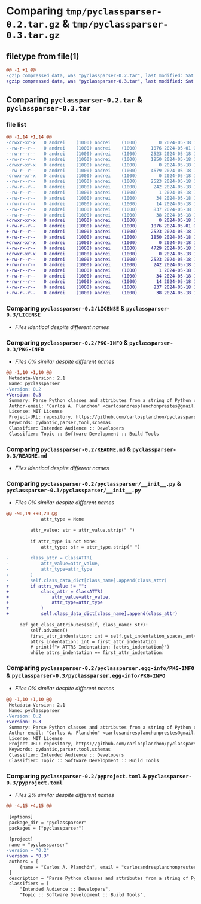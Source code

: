 # Comparing `tmp/pyclassparser-0.2.tar.gz` & `tmp/pyclassparser-0.3.tar.gz`

## filetype from file(1)

```diff
@@ -1 +1 @@
-gzip compressed data, was "pyclassparser-0.2.tar", last modified: Sat May 18 17:17:36 2024, max compression
+gzip compressed data, was "pyclassparser-0.3.tar", last modified: Sat May 18 17:28:54 2024, max compression
```

## Comparing `pyclassparser-0.2.tar` & `pyclassparser-0.3.tar`

### file list

```diff
@@ -1,14 +1,14 @@
-drwxr-xr-x   0 andrei    (1000) andrei    (1000)        0 2024-05-18 17:17:36.427512 pyclassparser-0.2/
--rw-r--r--   0 andrei    (1000) andrei    (1000)     1076 2024-05-01 07:44:59.000000 pyclassparser-0.2/LICENSE
--rw-r--r--   0 andrei    (1000) andrei    (1000)     2523 2024-05-18 17:17:36.427512 pyclassparser-0.2/PKG-INFO
--rw-r--r--   0 andrei    (1000) andrei    (1000)     1850 2024-05-18 17:17:20.000000 pyclassparser-0.2/README.md
-drwxr-xr-x   0 andrei    (1000) andrei    (1000)        0 2024-05-18 17:17:36.424179 pyclassparser-0.2/pyclassparser/
--rw-r--r--   0 andrei    (1000) andrei    (1000)     4679 2024-05-18 17:15:13.000000 pyclassparser-0.2/pyclassparser/__init__.py
-drwxr-xr-x   0 andrei    (1000) andrei    (1000)        0 2024-05-18 17:17:36.427512 pyclassparser-0.2/pyclassparser.egg-info/
--rw-r--r--   0 andrei    (1000) andrei    (1000)     2523 2024-05-18 17:17:36.000000 pyclassparser-0.2/pyclassparser.egg-info/PKG-INFO
--rw-r--r--   0 andrei    (1000) andrei    (1000)      242 2024-05-18 17:17:36.000000 pyclassparser-0.2/pyclassparser.egg-info/SOURCES.txt
--rw-r--r--   0 andrei    (1000) andrei    (1000)        1 2024-05-18 17:17:36.000000 pyclassparser-0.2/pyclassparser.egg-info/dependency_links.txt
--rw-r--r--   0 andrei    (1000) andrei    (1000)       34 2024-05-18 17:17:36.000000 pyclassparser-0.2/pyclassparser.egg-info/requires.txt
--rw-r--r--   0 andrei    (1000) andrei    (1000)       14 2024-05-18 17:17:36.000000 pyclassparser-0.2/pyclassparser.egg-info/top_level.txt
--rw-r--r--   0 andrei    (1000) andrei    (1000)      837 2024-05-18 17:15:40.000000 pyclassparser-0.2/pyproject.toml
--rw-r--r--   0 andrei    (1000) andrei    (1000)       38 2024-05-18 17:17:36.427512 pyclassparser-0.2/setup.cfg
+drwxr-xr-x   0 andrei    (1000) andrei    (1000)        0 2024-05-18 17:28:54.815395 pyclassparser-0.3/
+-rw-r--r--   0 andrei    (1000) andrei    (1000)     1076 2024-05-01 07:44:59.000000 pyclassparser-0.3/LICENSE
+-rw-r--r--   0 andrei    (1000) andrei    (1000)     2523 2024-05-18 17:28:54.815395 pyclassparser-0.3/PKG-INFO
+-rw-r--r--   0 andrei    (1000) andrei    (1000)     1850 2024-05-18 17:17:20.000000 pyclassparser-0.3/README.md
+drwxr-xr-x   0 andrei    (1000) andrei    (1000)        0 2024-05-18 17:28:54.812062 pyclassparser-0.3/pyclassparser/
+-rw-r--r--   0 andrei    (1000) andrei    (1000)     4729 2024-05-18 17:28:18.000000 pyclassparser-0.3/pyclassparser/__init__.py
+drwxr-xr-x   0 andrei    (1000) andrei    (1000)        0 2024-05-18 17:28:54.815395 pyclassparser-0.3/pyclassparser.egg-info/
+-rw-r--r--   0 andrei    (1000) andrei    (1000)     2523 2024-05-18 17:28:54.000000 pyclassparser-0.3/pyclassparser.egg-info/PKG-INFO
+-rw-r--r--   0 andrei    (1000) andrei    (1000)      242 2024-05-18 17:28:54.000000 pyclassparser-0.3/pyclassparser.egg-info/SOURCES.txt
+-rw-r--r--   0 andrei    (1000) andrei    (1000)        1 2024-05-18 17:28:54.000000 pyclassparser-0.3/pyclassparser.egg-info/dependency_links.txt
+-rw-r--r--   0 andrei    (1000) andrei    (1000)       34 2024-05-18 17:28:54.000000 pyclassparser-0.3/pyclassparser.egg-info/requires.txt
+-rw-r--r--   0 andrei    (1000) andrei    (1000)       14 2024-05-18 17:28:54.000000 pyclassparser-0.3/pyclassparser.egg-info/top_level.txt
+-rw-r--r--   0 andrei    (1000) andrei    (1000)      837 2024-05-18 17:28:30.000000 pyclassparser-0.3/pyproject.toml
+-rw-r--r--   0 andrei    (1000) andrei    (1000)       38 2024-05-18 17:28:54.815395 pyclassparser-0.3/setup.cfg
```

### Comparing `pyclassparser-0.2/LICENSE` & `pyclassparser-0.3/LICENSE`

 * *Files identical despite different names*

### Comparing `pyclassparser-0.2/PKG-INFO` & `pyclassparser-0.3/PKG-INFO`

 * *Files 0% similar despite different names*

```diff
@@ -1,10 +1,10 @@
 Metadata-Version: 2.1
 Name: pyclassparser
-Version: 0.2
+Version: 0.3
 Summary: Parse Python classes and attributes from a string of Python code.
 Author-email: "Carlos A. Planchón" <carlosandresplanchonprestes@gmail.com>
 License: MIT License
 Project-URL: repository, https://github.com/carlosplanchon/pyclassparser.git
 Keywords: pydantic,parser,tool,schemas
 Classifier: Intended Audience :: Developers
 Classifier: Topic :: Software Development :: Build Tools
```

### Comparing `pyclassparser-0.2/README.md` & `pyclassparser-0.3/README.md`

 * *Files identical despite different names*

### Comparing `pyclassparser-0.2/pyclassparser/__init__.py` & `pyclassparser-0.3/pyclassparser/__init__.py`

 * *Files 0% similar despite different names*

```diff
@@ -90,19 +90,20 @@
             attr_type = None
 
         attr_value: str = attr_value.strip(" ")
 
         if attr_type is not None:
             attr_type: str = attr_type.strip(" ")
 
-        class_attr = ClassATTR(
-            attr_value=attr_value,
-            attr_type=attr_type
-        )
-        self.class_data_dict[class_name].append(class_attr)
+        if attrs_value != "":
+            class_attr = ClassATTR(
+                attr_value=attr_value,
+                attr_type=attr_type
+            )
+            self.class_data_dict[class_name].append(class_attr)
 
     def get_class_attributes(self, class_name: str):
         self.advance()
         first_attr_indentation: int = self.get_indentation_spaces_amt()
         attrs_indentation: int = first_attr_indentation
         # print(f"> ATTRS Indentation: {attrs_indentation}")
         while attrs_indentation == first_attr_indentation:
```

### Comparing `pyclassparser-0.2/pyclassparser.egg-info/PKG-INFO` & `pyclassparser-0.3/pyclassparser.egg-info/PKG-INFO`

 * *Files 0% similar despite different names*

```diff
@@ -1,10 +1,10 @@
 Metadata-Version: 2.1
 Name: pyclassparser
-Version: 0.2
+Version: 0.3
 Summary: Parse Python classes and attributes from a string of Python code.
 Author-email: "Carlos A. Planchón" <carlosandresplanchonprestes@gmail.com>
 License: MIT License
 Project-URL: repository, https://github.com/carlosplanchon/pyclassparser.git
 Keywords: pydantic,parser,tool,schemas
 Classifier: Intended Audience :: Developers
 Classifier: Topic :: Software Development :: Build Tools
```

### Comparing `pyclassparser-0.2/pyproject.toml` & `pyclassparser-0.3/pyproject.toml`

 * *Files 2% similar despite different names*

```diff
@@ -4,15 +4,15 @@
 
 [options]
 package_dir = "pyclassparser"
 packages = ["pyclassparser"]
 
 [project]
 name = "pyclassparser"
-version = "0.2"
+version = "0.3"
 authors = [
     {name = "Carlos A. Planchón", email = "carlosandresplanchonprestes@gmail.com"}
 ]
 description = "Parse Python classes and attributes from a string of Python code."
 classifiers = [
     "Intended Audience :: Developers",
     "Topic :: Software Development :: Build Tools",
```

